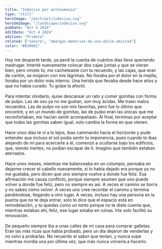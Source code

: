 ```yaml
---
title: "Indeciso por antonomasia"
type: "still"
heroImage: "/portrait/indeciso.svg"
heroSmImage: "/landscape/indeciso.svg"
pubDate: "Oct 4 2024"
editDate: "Oct 4 2024"
edition: "Primera"
related: ["senora", "amargas-memorias-de-una-dulce-amistad"]
color: "#030601"
---
```


Hoy me desperté tarde, ya perdí la cuenta de cuántos días llevo queriendo madrugar. Intenté nuevamente colocar dos cajas juntas y que se vieran bien, pero viniste tú, me cacheteaste con tu recuerdo, y las cajas, que eran de cartón, se mojaron con mis lágrimas. No lloraba por el dolor en la mejilla, lloraba por un dolor más interno. Una herida que llevaba desde hace años y que no había curado. Tu golpe la afectó.
<br><br>
Para intentar olvidarlo, quise descansar un rato y comer gomitas con forma de pulpo. Las de oso ya no me gustan, son muy ácidas. Me traen malos recuerdos. Las de pulpo no son mis favoritas, pero fue lo último que encontré, y en un mundo de gomitas, las de pulpo eran las únicas que me reconfortaban, me hacían sentir acompañado. Al final, terminas por aceptar que todas las gomitas saben igual, solo cambia la forma en que vienen.
<br><br>
Hace unos días te vi a lo lejos, ibas caminando hacia el horizonte y pude entender que incluso el sol podía sentir tu imponencia, pues cuando te ibas alejando de mí para acercarte a él, comenzó a ocultarse bajo los edificios, que, siendo inertes, no podían escapar de ti. Imagino que también estaban aterrados.
<br><br>
Hace unos meses, mientras me balanceaba en un columpio, pensaba en dejarme crecer el cabello nuevamente, si lo había dejado era porque ya no me gustaba, pero dicen que uno siempre vuelve a donde fue feliz. Esa afirmación me causa conflicto, porque siempre asumen que uno puede volver a donde fue feliz, pero no siempre es así. A veces el camino se borra y no sabes cómo volver. A veces uno cree recordar el camino y termina perdiéndose, llegando a otro lugar. A veces, incluso hay una persona en la puerta que no te deja entrar, solo te dice que el espacio está en remodelación, y tú quedas como un tonto porque no te diste cuenta que, mientras estabas ahí, feliz, ese lugar estaba en ruinas. Irte solo facilitó su renovación.
<br><br>
De pequeño siempre iba a unas calles de mi casa para comprar galletas. Eran las más ricas que había probado, pero un día dejaron de venderlas y no volví a probarlas. No recuerdo el sabor que tenían, y nunca supe mientras mordía una por última vez, que más nunca volvería a hacerlo.
